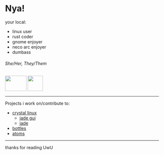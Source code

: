 # Nya!
your local:
  - linux user
  - rust coder
  - gnome enjoyer
  - neco arc enjoyer
  - dumbass

###### She/Her, They/Them 
<img src="https://cdn.shopify.com/s/files/1/0275/6018/1853/files/Agender_pride_flag_Heckin_Unicorn.png?v=1631778797" height="50" width="70"/> <img src="https://static.wikia.nocookie.net/lgbtqia-sandbox/images/a/a2/Lesbian_Flag_5_stripe.svg/revision/latest/scale-to-width-down/350?cb=20211204113835" height="50" widght="70"/>

---

Projects i work on/contribute to:
  - [crystal linux](getcryst.al)
    - [jade gui](github.com/crystal-linux/jade-gui)
    - [jade](github.com/crystal-linux/jade)
  - [bottles](usebottles.com)
  - [atoms](https://github.com/AtomsDevs/)

---

thanks for reading UwU
